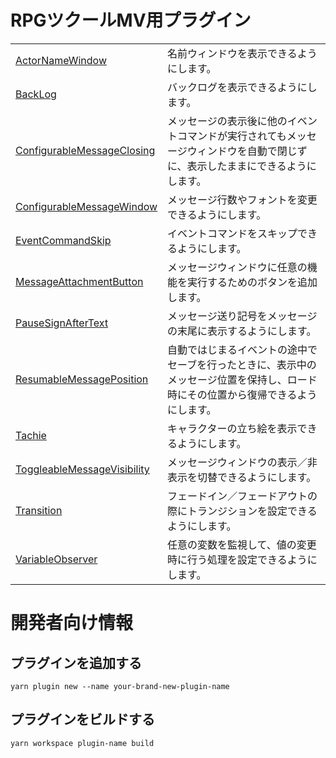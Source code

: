 # RPGツクールMV用プラグイン

|                               |     |
| ----------------------------- | --- |
| [ActorNameWindow]             | 名前ウィンドウを表示できるようにします。 |
| [BackLog]                     | バックログを表示できるようにします。 |
| [ConfigurableMessageClosing]  | メッセージの表示後に他のイベントコマンドが実行されてもメッセージウィンドウを自動で閉じずに、表示したままにできるようにします。 |
| [ConfigurableMessageWindow]   | メッセージ行数やフォントを変更できるようにします。 |
| [EventCommandSkip]            | イベントコマンドをスキップできるようにします。 |
| [MessageAttachmentButton]     | メッセージウィンドウに任意の機能を実行するためのボタンを追加します。 |
| [PauseSignAfterText]          | メッセージ送り記号をメッセージの末尾に表示するようにします。 |
| [ResumableMessagePosition]    | 自動ではじまるイベントの途中でセーブを行ったときに、表示中のメッセージ位置を保持し、ロード時にその位置から復帰できるようにします。 |
| [Tachie]                      | キャラクターの立ち絵を表示できるようにします。 |
| [ToggleableMessageVisibility] | メッセージウィンドウの表示／非表示を切替できるようにします。 |
| [Transition]                  | フェードイン／フェードアウトの際にトランジションを設定できるようにします。 |
| [VariableObserver]            | 任意の変数を監視して、値の変更時に行う処理を設定できるようにします。 |

# 開発者向け情報

## プラグインを追加する

```
yarn plugin new --name your-brand-new-plugin-name
```

## プラグインをビルドする

```
yarn workspace plugin-name build
```

[ActorNameWindow]: ./packages/actor-name-window/
[BackLog]: ./packages/back-log/
[ConfigurableMessageClosing]: ./packages/configurable-message-closing/
[ConfigurableMessageWindow]: ./packages/configurable-message-window/
[EventCommandSkip]: ./packages/event-command-skip/
[MessageAttachmentButton]: ./packages/message-attachment-button/
[PauseSignAfterText]: ./packages/pause-sign-after-text/
[ResumableMessagePosition]: ./packages/resumable-message-position/
[Tachie]: ./packages/tachie/
[ToggleableMessageVisibility]: ./packages/togglealbe-message-visibility/
[Transition]: ./packages/transition/
[VariableObserver]: ./packages/variable-observer/
